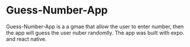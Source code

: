 # Guess-Number-App
Guess-Number-App is a a gmae that allow the user to enter number, then the app will guess the user nuber randomlly. The app was built with expo. and react native.
